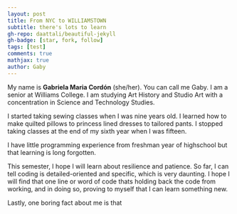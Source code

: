 ```yaml
---
layout: post
title: From NYC to WILLIAMSTOWN 
subtitle: there's lots to learn
gh-repo: daattali/beautiful-jekyll
gh-badge: [star, fork, follow]
tags: [test]
comments: true
mathjax: true
author: Gaby
---
```


My name is **Gabriela Maria Cordón** (she/her). You can call me Gaby. I am a senior at Williams College. I am studying Art History and Studio Art with a concentration in Science and Technology Studies. 

I started taking sewing classes when I was nine years old. I learned how to make quilted pillows to princess lined dresses to tailored pants. I stopped taking classes at the end of my sixth year when I was fifteen. 

I have little programming experience from freshman year of highschool but that learning is long forgotten.

This semester, I hope I will learn about resilience and patience. So far, I can tell coding is detailed-oriented and specific, which is very daunting. I hope I will find that one line or word of code thats holding back the code from working, and in doing so, proving to myself that I can learn something new. 

Lastly, one boring fact about me is that   

